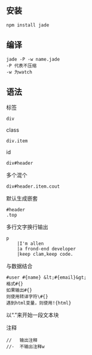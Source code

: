 ## 安装

    npm install jade

## 编译

    jade -P -w name.jade
    -P 代表不压缩
    -w 为watch

## 语法

标签

    div

class

    div.item

id

    div#header

多个混个

    div#header.item.cout

默认生成嵌套

    #header
    .top

多行文字换行输出

    p
        |I'm allen
        |a frond-end developer
        |keep clam,keep code.
 
与数据结合

    #user #{name} &lt;#{email}&gt;
    格式#{}
    如果输出#{}
    则使用转译字符\#{}
    遇到html变量，则使用!{html}

以“.”来开始一段文本块

注释

    //   输出注释
    //-  不输出注释w



